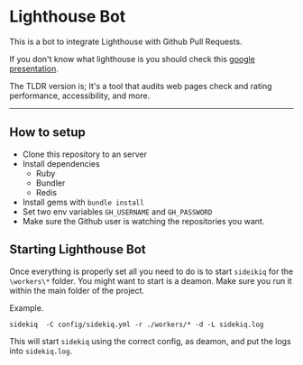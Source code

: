 # Lighthouse Bot

This is a bot to integrate Lighthouse with Github Pull Requests.

If you don't know what lighthouse is you should check this [google presentation](https://developers.google.com/web/tools/lighthouse/).

The TLDR version is;
It's a tool that audits web pages check and rating performance, accessibility, and more.

----------------

## How to setup

- Clone this repository to an server
- Install dependencies
  - Ruby
  - Bundler
  - Redis
- Install gems with `bundle install`
- Set two env variables `GH_USERNAME` and `GH_PASSWORD`
- Make sure the Github user is watching the repositories you want.

## Starting Lighthouse Bot

Once everything is properly set all you need to do is to start `sideikiq` for the `\workers\*` folder.
You might want to start is a deamon. Make sure you run it within the main folder of the project.

Example.
```
sidekiq  -C config/sidekiq.yml -r ./workers/* -d -L sidekiq.log
```

This will start `sidekiq` using the correct config, as deamon, and put the logs into `sidekiq.log`.